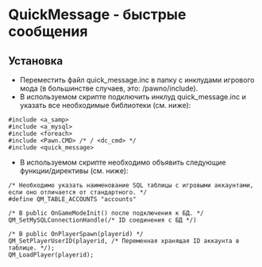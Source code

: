 # QuickMessage - быстрые сообщения 
## Установка
- Переместить файл quick_message.inc в папку с инклудами игрового мода (в большинстве случаев, это: /pawno/include).
- В используемом скрипте подключить инклуд quick_message.inc и указать все необходимые библиотеки (см. ниже):
```pawn
#include <a_samp>
#include <a_mysql>
#include <foreach>
#include <Pawn.CMD> /* / <dc_cmd> */
#include <quick_message>
```
- В используемом скрипте необходимо объявить следующие функции/директивы (см. ниже):
```pawn
/* Необходимо указать наименование SQL таблицы с игровыми аккаунтами, если оно отличается от стандартного. */
#define QM_TABLE_ACCOUNTS "accounts"
```


```pawn
/* В public OnGameModeInit() после подключения к БД. */
QM_SetMySQLConnectionHandle(/* ID соединения с БД */)
```
```pawn
/* В public OnPlayerSpawn(playerid) */
QM_SetPlayerUserID(playerid, /* Переменная хранящая ID аккаунта в таблице. */);
QM_LoadPlayer(playerid);
```

